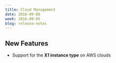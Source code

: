 ```yaml
---
title: Cloud Management
date: 2016-09-08
week: 2016-09-05
blog: release-notes
---
```


## New Features

* Support for the **X1 instance type** on AWS clouds
